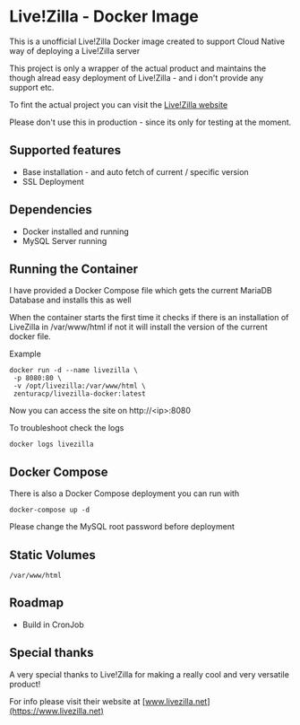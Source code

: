 # Live!Zilla - Docker Image

This is a unofficial Live!Zilla Docker image created to support Cloud Native way of deploying a Live!Zilla server

This project is only a wrapper of the actual product and maintains the though alread easy deployment of Live!Zilla - and i don't provide any support etc.

To fint the actual project you can visit the [Live!Zilla website](https://www.livezilla.net)

Please don't use this in production - since its only for testing at the moment.

## Supported features

* Base installation - and auto fetch of current / specific version
* SSL Deployment

## Dependencies

* Docker installed and running
* MySQL Server running

## Running the Container

I have provided a Docker Compose file which gets the current MariaDB Database and installs this as well

When the container starts the first time it checks if there is an installation of LiveZilla in /var/www/html if not it will install the version of the current docker file.

Example
```
docker run -d --name livezilla \
 -p 8080:80 \
 -v /opt/livezilla:/var/www/html \
 zenturacp/livezilla-docker:latest
```

Now you can access the site on http://\<ip\>:8080

To troubleshoot check the logs

```
docker logs livezilla
```

## Docker Compose

There is also a Docker Compose deployment you can run with

```
docker-compose up -d
```

Please change the MySQL root password before deployment

## Static Volumes

```
/var/www/html
```

## Roadmap

* Build in CronJob

## Special thanks

A very special thanks to Live!Zilla for making a really cool and very versatile product!

For info please visit their website at [www.livezilla.net](https://www.livezilla.net)